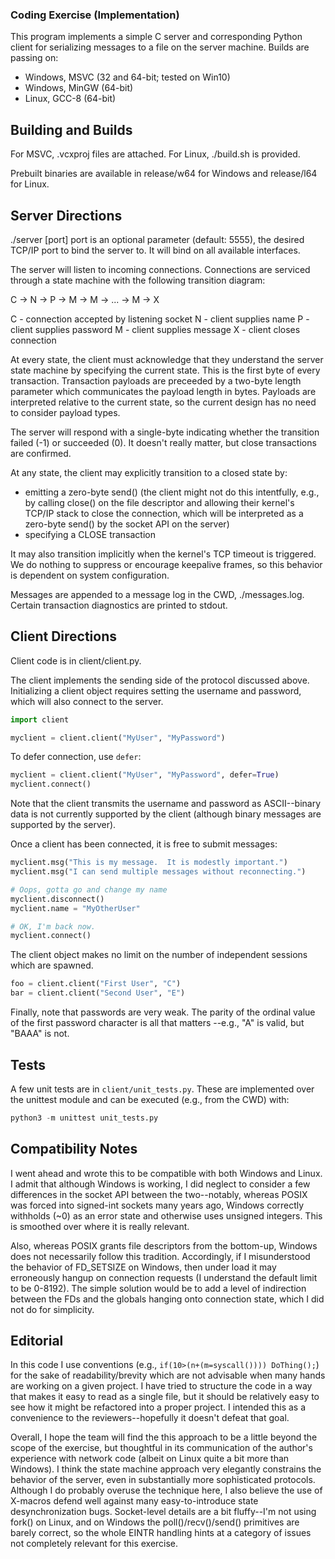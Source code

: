 ### Coding Exercise (Implementation)

This program implements a simple C server and corresponding Python client for
serializing messages to a file on the server machine.  Builds are passing on:
 * Windows, MSVC (32 and 64-bit; tested on Win10)
 * Windows, MinGW (64-bit)
 * Linux,   GCC-8 (64-bit)


## Building and Builds

For MSVC, .vcxproj files are attached.
For Linux, ./build.sh is provided.

Prebuilt binaries are available in release/w64 for Windows and release/l64 for
Linux.


## Server Directions 

./server [port]
port is an optional parameter (default: 5555), the desired TCP/IP port to bind
the server to.  It will bind on all available interfaces.

The server will listen to incoming connections.  Connections are serviced
through a state machine with the following transition diagram:

  C -> N -> P -> M -> M -> ... -> M -> X

  C - connection accepted by listening socket
  N - client supplies name
  P - client supplies password
  M - client supplies message
  X - client closes connection

At every state, the client must acknowledge that they understand the server
state machine by specifying the current state.  This is the first byte of every
transaction. Transaction payloads are preceeded by a two-byte length parameter
which communicates the payload length in bytes.  Payloads are interpreted
relative to the current state, so the current design has no need to consider
payload types.

The server will respond with a single-byte indicating whether the transition
failed (-1) or succeeded (0).  It doesn't really matter, but close transactions
are confirmed.

At any state, the client may explicitly transition to a closed state by:
 * emitting a zero-byte send() (the client might not do this intentfully, e.g.,
   by calling close() on the file descriptor and allowing their kernel's TCP/IP
   stack to close the connection, which will be interpreted as a zero-byte
   send() by the socket API on the server)
 * specifying a CLOSE transaction

It may also transition implicitly when the kernel's TCP timeout is triggered.
We do nothing to suppress or encourage keepalive frames, so this behavior is
dependent on system configuration.

Messages are appended to a message log in the CWD, ./messages.log.  Certain
transaction diagnostics are printed to stdout.


## Client Directions 

Client code is in client/client.py.

The client implements the sending side of the protocol discussed above.
Initializing a client object requires setting the username and password, which
will also connect to the server.

```python
import client

myclient = client.client("MyUser", "MyPassword")

```

To defer connection, use `defer`:
```python
myclient = client.client("MyUser", "MyPassword", defer=True)
myclient.connect()
```

Note that the client transmits the username and password as ASCII--binary data
is not currently supported by the client (although binary messages are supported
by the server).

Once a client has been connected, it is free to submit messages:
```python
myclient.msg("This is my message.  It is modestly important.")
myclient.msg("I can send multiple messages without reconnecting.")

# Oops, gotta go and change my name
myclient.disconnect()
myclient.name = "MyOtherUser"

# OK, I'm back now.
myclient.connect()
```

The client object makes no limit on the number of independent sessions which are
spawned.
```python
foo = client.client("First User", "C")
bar = client.client("Second User", "E")
```

Finally, note that passwords are very weak.  The parity of the ordinal value of
the first password character is all that matters --e.g., "A" is valid, but
"BAAA" is not.


## Tests

A few unit tests are in `client/unit_tests.py`.  These are implemented over the
unittest module and can be executed (e.g., from the CWD) with:

```python
python3 -m unittest unit_tests.py
```


## Compatibility Notes

I went ahead and wrote this to be compatible with both Windows and Linux.  I
admit that although Windows is working, I did neglect to consider a few
differences in the socket API between the two--notably, whereas POSIX was
forced into signed-int sockets many years ago, Windows correctly withholds (~0)
as an error state and otherwise uses unsigned integers.  This is smoothed over
where it is really relevant.

Also, whereas POSIX grants file descriptors from the bottom-up, Windows does
not necessarily follow this tradition.  Accordingly, if I misunderstood the
behavior of FD_SETSIZE on Windows, then under load it may erroneously hangup
on connection requests (I understand the default limit to be 0-8192).  The
simple solution would be to add a level of indirection between the FDs and
the globals hanging onto connection state, which I did not do for simplicity.


## Editorial 

In this code I use conventions (e.g., `if(10>(n+(m=syscall()))) DoThing();`)
for the sake of readability/brevity which are not advisable when many hands are
working on a given project.  I have tried to structure the code in a way that
makes it easy to read as a single file, but it should be relatively easy to
see how it might be refactored into a proper project.  I intended this as a
convenience to the reviewers--hopefully it doesn't defeat that goal.

Overall, I hope the team will find the this approach to be a little beyond the
scope of the exercise, but thoughtful in its communication of the author's
experience with network code (albeit on Linux quite a bit more than Windows). I
think the state machine approach very elegantly constrains the behavior of the
server, even in substantially more sophisticated protocols.  Although I do
probably overuse the technique here, I also believe the use of X-macros defend
well against many easy-to-introduce state desynchronization bugs.  Socket-level
details are a bit fluffy--I'm not using fork() on Linux, and on Windows the
poll()/recv()/send() primitives are barely correct, so the whole EINTR handling
hints at a category of issues not completely relevant for this exercise.
